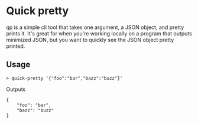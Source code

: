 # Quick pretty
qp is a simple cli tool that takes one argument, a JSON object, and pretty prints it.
It's great for when you're working locally on a program that outputs minimized JSON, but you want to quickly see the JSON object pretty printed.

## Usage

`> quick-pretty '{"foo":"bar","bazz":"buzz"}'`

Outputs
```
{
	"foo": "bar",
	"bazz": "buzz"
}
```